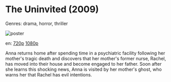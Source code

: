 # The Uninvited (2009)

Genres: drama, horror, thriller

![poster](http://image.tmdb.org/t/p/w500/2EK387xtxj7ypUXKXdoV8RRYXga.jpg)

en:
  [720p](magnet:?xt=urn:btih:16CA6286B40137BBA9EA496A475E806F53AE6781&tr=udp://glotorrents.pw:6969/announce&tr=udp://tracker.opentrackr.org:1337/announce&tr=udp://torrent.gresille.org:80/announce&tr=udp://tracker.openbittorrent.com:80&tr=udp://tracker.coppersurfer.tk:6969&tr=udp://tracker.leechers-paradise.org:6969&tr=udp://p4p.arenabg.ch:1337&tr=udp://tracker.internetwarriors.net:1337)
  [1080p](magnet:?xt=urn:btih:A72B2D9D549414AED627A06413B03587AE85092C&tr=udp://glotorrents.pw:6969/announce&tr=udp://tracker.opentrackr.org:1337/announce&tr=udp://torrent.gresille.org:80/announce&tr=udp://tracker.openbittorrent.com:80&tr=udp://tracker.coppersurfer.tk:6969&tr=udp://tracker.leechers-paradise.org:6969&tr=udp://p4p.arenabg.ch:1337&tr=udp://tracker.internetwarriors.net:1337)
  


Anna returns home after spending time in a psychiatric facility following her mother's tragic death and discovers that her mother's former nurse, Rachel, has moved into their house and become engaged to her father. Soon after she learns this shocking news, Anna is visited by her mother's ghost, who warns her that Rachel has evil intentions.